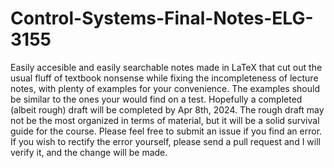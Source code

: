 # Control-Systems-Final-Notes-ELG-3155
Easily accesible and easily searchable notes made in LaTeX that cut out the usual fluff of textbook nonsense while fixing the incompleteness of lecture notes, with plenty of examples for your convenience. The examples should be similar to the ones your would find on a test. Hopefully a completed (albeit rough) draft will be completed by Apr 8th, 2024. The rough draft may not be the most organized in terms of material, but it will be a solid survival guide for the course. Please feel free to submit an issue if you find an error. If you wish to rectify the error yourself, please send a pull request and I will verify it, and the change will be made.
